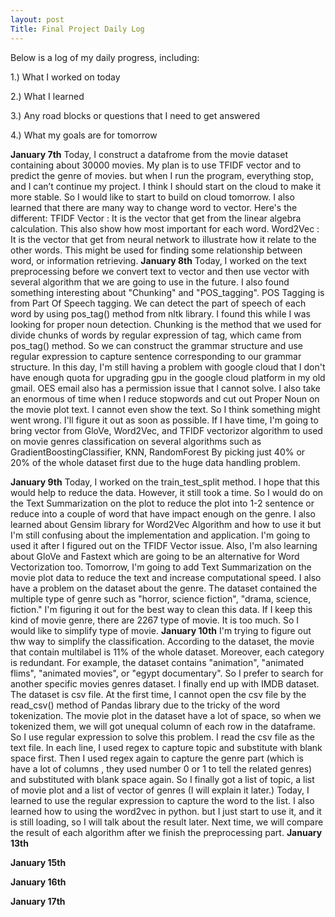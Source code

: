 ```yaml
---
layout: post
Title: Final Project Daily Log
---
```


Below is a log of my daily progress, including:

1.) What I worked on today

2.) What I learned

3.) Any road blocks or questions that I need to get answered

4.) What my goals are for tomorrow

**January 7th**
Today, I construct a datafrome from the movie dataset containing about 30000 movies. My plan is to use TFIDF vector and to predict the genre of movies. but when I run the program, everything stop, and I can’t continue my project. I think I should start on the cloud to make it more stable. So I would like to start to build on cloud tomorrow.
 I also learned that there are many way to change word to vector. Here's the different:
 TFIDF Vector : It is the vector that get from the linear algebra calculation. This also show how most important for each word. 
 Word2Vec : It is the vector that get from neural network to illustrate how it relate to the other words. This might be used for finding some relationship between word, or information retrieving.
**January 8th**
Today, I worked on the text preprocessing before we convert text to vector and then use vector with several algorithm that we are going to use in the future. I also found something interesting about "Chunking" and "POS_tagging". 
POS Tagging is from Part Of Speech tagging. We can detect the part of speech of each word by using pos_tag() method from nltk library. I found this while I was looking for proper noun detection.
Chunking is the method that we used for divide chunks of words by regular expression of tag, which came from pos_tag() method. So we can construct the grammar structure and use regular expression to capture sentence corresponding to our grammar structure. In this day, I'm still having a problem with google cloud that I don't have enough quota for upgrading gpu in the google cloud platform in my old gmail. OES email also has a permission issue that I cannot solve. I also take an enormous of time when I reduce stopwords and cut out Proper Noun on the movie plot text. I cannot even show the text. So I think something might went wrong. I'll figure it out as soon as possible. 
If I have time, I'm going to bring vector from GloVe, Word2Vec, and TFIDF vectorizor algorithm to used on movie genres classification on several algorithms such as GradientBoostingClassifier, KNN, RandomForest By picking just 40% or 20% of the whole dataset first due to the huge data handling problem. 

**January 9th**
   Today, I worked on the train_test_split method. I hope that this would help to reduce the data. However, it still took a time. So I would do on the Text Summarization on the plot to reduce the plot into 1-2 sentence or reduce into a couple of word that have impact enough on the genre. I also learned about Gensim library for Word2Vec Algorithm and how to use it but I'm still confusing about the implementation and application. I'm going to used it after I figured out on the TFIDF Vector issue. Also, I'm also learning about GloVe and Fastext which are going to be an alternative for Word Vectorization too. Tomorrow, I'm going to add Text Summarization on the movie plot data to reduce the text and increase computational speed. I also have a problem on the dataset about the genre. The dataset contained the multiple type of genre such as "horror, science fiction", "drama, science, fiction." I'm figuring it out for the best way to clean this data. If I keep this kind of movie genre, there are 2267 type of movie. It is too much. So I would like to simplify type of movie. 
**January 10th**
   I'm trying to figure out thw way to simplify the classification. According to the dataset, the movie that contain multilabel is 11% of the whole dataset. Moreover, each category is redundant. For example, the dataset contains "animation", "animated flims", "animated movies", or "egypt documentary". So I prefer to search for another specific movies genres dataset. I finally end up with IMDB dataset. The dataset is csv file. At the first time, I cannot open the csv file by the read_csv() method of Pandas library due to the tricky of the word tokenization. The movie plot in the dataset have a lot of space, so when we tokenized them, we will got unequal column of each row in the dataframe. So I use regular expression to solve this problem. I read the csv file as the text file. In each line, I used regex to capture topic and substitute with blank space first. Then I used regex again to capture the genre part (which is have a lot of columns , they used number 0 or 1 to tell the related genres) and substituted with blank space again. So I finally got a list of topic, a list of movie plot and a list of vector of genres (I will explain it later.)
   Today, I learned to use the regular expression to capture the word to the list. I also learned how to using the word2vec in python. but I just start to use it, and it is still loading, so I will talk about the result later. Next time, we will compare the result of each algorithm after we finish the preprocessing part.
**January 13th**

**January 15th**

**January 16th**

**January 17th**